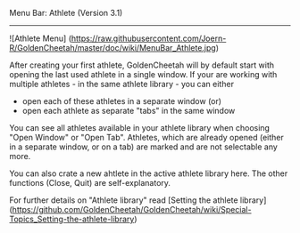 Menu Bar: Athlete (Version 3.1)
***

![Athlete Menu] (https://raw.githubusercontent.com/Joern-R/GoldenCheetah/master/doc/wiki/MenuBar_Athlete.jpg)

After creating your first athlete, GoldenCheetah will by default start with opening the last used athlete in a single window. If your are working with multiple athletes - in the same athlete library - you can either

* open each of these athletes in a separate window (or)
* open each athlete as separate "tabs" in the same window

You can see all athletes available in your athlete library when choosing "Open Window" or "Open Tab". Athletes, which are already opened (either in a separate window, or on a tab) are marked and are not selectable any more.

You can also crate a new ahtlete in the active athlete library here. The other functions (Close, Quit) are self-explanatory. 

For further details on "Athlete library" read [Setting the athlete library] (https://github.com/GoldenCheetah/GoldenCheetah/wiki/Special-Topics_Setting-the-athlete-library)



